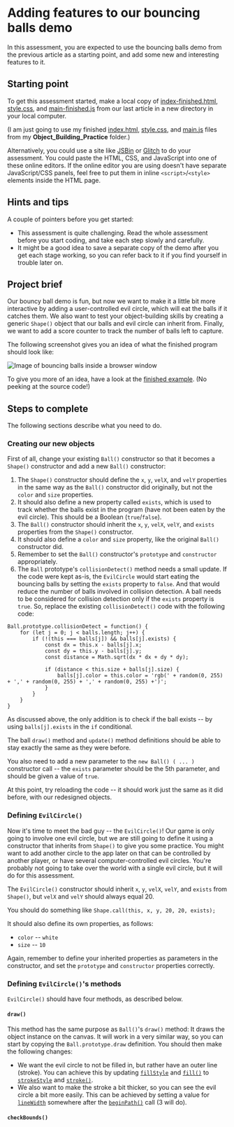 # Adding features to our bouncing balls demo

In this assessment, you are expected to use the bouncing balls demo from the previous article as a starting point, and add some new and interesting features to it.

## Starting point

To get this assessment started, make a local copy of [index-finished.html](https://github.com/mdn/learning-area/blob/master/javascript/oojs/bouncing-balls/index-finished.html), [style.css](https://github.com/mdn/learning-area/blob/master/javascript/oojs/bouncing-balls/style.css), and [main-finished.js](https://github.com/mdn/learning-area/blob/master/javascript/oojs/bouncing-balls/main-finished.js) from our last article in a new directory in your local computer.

(I am just going to use my finished [index.html](https://github.com/AndrewSRea/My_Learning_Port/blob/main/JavaScript/Intro_JS_Objects/Object_Building_Practice/index.html), [style.css](https://github.com/AndrewSRea/My_Learning_Port/blob/main/JavaScript/Intro_JS_Objects/Object_Building_Practice/style.css), and [main.js](https://github.com/AndrewSRea/My_Learning_Port/blob/main/JavaScript/Intro_JS_Objects/Object_Building_Practice/main.js) files from my **Object_Building_Practice** folder.)

Alternatively, you could use a site like [JSBin]() or [Glitch]() to do your assessment. You could paste the HTML, CSS, and JavaScript into one of these online editors. If the online editor you are using doesn't have separate JavaScript/CSS panels, feel free to put them in inline `<script>`/`<style>` elements inside the HTML page.

## Hints and tips

A couple of pointers before you get started:

* This assessment is quite challenging. Read the whole assessment before you start coding, and take each step slowly and carefully.
* It might be a good idea to save a separate copy of the demo after you get each stage working, so you can refer back to it if you find yourself in trouble later on.

## Project brief

Our bouncy ball demo is fun, but now we want to make it a little bit more interactive by adding a user-controlled evil circle, which will eat the balls if it catches them. We also want to test your object-building skills by creating a generic `Shape()` object that our balls and evil circle can inherit from. Finally, we want to add a score counter to track the number of balls left to capture.

The following screenshot gives you an idea of what the finished program should look like:

![Image of bouncing balls inside a browser window](https://developer.mozilla.org/en-US/docs/Learn/JavaScript/Objects/Adding_bouncing_balls_features/bouncing-evil-circle.png)

To give you more of an idea, have a look at the [finished example](https://mdn.github.io/learning-area/javascript/oojs/assessment/). (No peeking at the source code!)

## Steps to complete 

The following sections describe what you need to do.

### Creating our new objects

First of all, change your existing `Ball()` constructor so that it becomes a `Shape()` constructor and add a new `Ball()` constructor:

1. The `Shape()` constructor should define the `x`, `y`, `velX`, and `velY` properties in the same way as the `Ball()` constructor did originally, but not the `color` and `size` properties.
2. It should also define a new property called `exists`, which is used to track whether the balls exist in the program (have not been eaten by the evil circle). This should be a Boolean (`true`/`false`).
3. The `Ball()` constructor should inherit the `x`, `y`, `velX`, `velY`, and `exists` properties from the `Shape()` constructor.
4. It should also define a `color` and `size` property, like the original `Ball()` constructor did.
5. Remember to set the `Ball()` constructor's `prototype` and `constructor` appropriately.
6. The `Ball` prototype's `collisionDetect()` method needs a small update. If the code were kept as-is, the `EvilCircle` would start eating the bouncing balls by setting the `exists` property to `false`. And that would reduce the number of balls involved in collision detection. A ball needs to be considered for collision detection only if the `exists` property is `true`. So, replace the existing `collisionDetect()` code with the following code:
```
Ball.prototype.collisionDetect = function() {
    for (let j = 0; j < balls.length; j++) {
        if (!(this === balls[j]) && balls[j].exists) {
            const dx = this.x - balls[j].x;
            const dy = this.y - balls[j].y;
            const distance = Math.sqrt(dx * dx + dy * dy);

            if (distance < this.size + balls[j].size) {
                balls[j].color = this.color = 'rgb(' + random(0, 255) + ',' + random(0, 255) + ',' + random(0, 255) +')';
            }
        }
    }
}
```
As discussed above, the only addition is to check if the ball exists -- by using `balls[j].exists` in the `if` conditional.

The ball `draw()` method and `update()` method definitions should be able to stay exactly the same as they were before.

You also need to add a new parameter to the `new Ball() ( ... )` constructor call -- the `exists` parameter should be the 5th parameter, and should be given a value of `true`.

At this point, try reloading the code -- it should work just the same as it did before, with our redesigned objects.

### Defining `EvilCircle()`

Now it's time to meet the bad guy -- the `EvilCircle()`! Our game is only going to involve one evil circle, but we are still going to define it using a constructor that inherits from `Shape()` to give you some practice. You might want to add another circle to the app later on that can be controlled by another player, or have several computer-controlled evil circles. You're probably not going to take over the world with a single evil circle, but it will do for this assessment.

The `EvilCircle()` constructor should inherit `x`, `y`, `velX`, `velY`, and `exists` from `Shape()`, but `velX` and `velY` should always equal 20.

You should do something like `Shape.call(this, x, y, 20, 20, exists);`

It should also define its own properties, as follows:

* `color` -- `white`
* `size` -- `10`

Again, remember to define your inherited properties as parameters in the constructor, and set the `prototype` and `constructor` properties correctly.

### Defining `EvilCircle()`'s methods

`EvilCircle()` should have four methods, as described below.

#### `draw()`

This method has the same purpose as `Ball()`'s `draw()` method: It draws the object instance on the canvas. It will work in a very similar way, so you can start by copying the `Ball.prototype.draw` definition. You should then make the following changes:

* We want the evil circle to not be filled in, but rather have an outer line (stroke). You can achieve this by updating [`fillStyle`](https://developer.mozilla.org/en-US/docs/Web/API/CanvasRenderingContext2D/fillStyle) and [`fill()`](https://developer.mozilla.org/en-US/docs/Web/API/CanvasRenderingContext2D/fill) to [`strokeStyle`](https://developer.mozilla.org/en-US/docs/Web/API/CanvasRenderingContext2D/strokeStyle) and [`stroke()`](https://developer.mozilla.org/en-US/docs/Web/API/CanvasRenderingContext2D/strokeStyle).
* We also want to make the stroke a bit thicker, so you can see the evil circle a bit more easily. This can be achieved by setting a value for [`lineWidth`](https://developer.mozilla.org/en-US/docs/Web/API/CanvasRenderingContext2D/lineWidth) somewhere after the [`beginPath()`](https://developer.mozilla.org/en-US/docs/Web/API/CanvasRenderingContext2D/beginPath) call (3 will do).

#### `checkBounds()`

